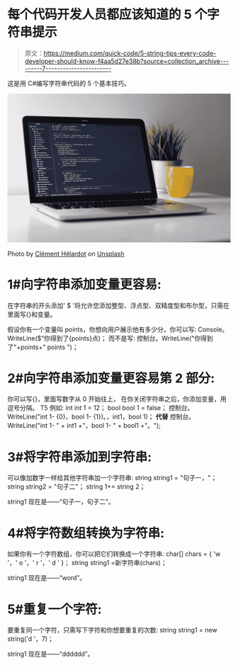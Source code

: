 # 每个代码开发人员都应该知道的 5 个字符串提示

> 原文：<https://medium.com/quick-code/5-string-tips-every-code-developer-should-know-f4aa5d27e38b?source=collection_archive---------7----------------------->

这是用 C#编写字符串代码的 5 个基本技巧。

![](img/6566826cdf5352a777dbe57f31d7a117.png)

Photo by [Clément Hélardot](https://unsplash.com/@clemhlrdt?utm_source=medium&utm_medium=referral) on [Unsplash](https://unsplash.com?utm_source=medium&utm_medium=referral)

# 1#向字符串添加变量更容易:

在字符串的开头添加' $ '将允许您添加整型、浮点型、双精度型和布尔型，只需在里面写{}和变量。

假设你有一个变量叫 points，你想向用户展示他有多少分，你可以写:
Console。WriteLine($“你得到了{points}点)；
而不是写:
控制台。WriteLine("你得到了"+points+" points ")；

# 2#向字符串添加变量更容易第 2 部分:

你可以写{}，里面写数字从 0 开始往上，
在你关闭字符串之后，你添加变量，用逗号分隔。
T5 例如:
int int 1 = 12；
bool bool 1 = false；
控制台。WriteLine("int 1- {0}，bool 1- {1})。，int1，bool 1)；
**代替**
控制台。WriteLine("int 1- " + int1 +"，bool 1- " + bool1 +"。");

# 3#将字符串添加到字符串:

可以像加数字一样给其他字符串加一个字符串:
string string1 = "句子一，"；
string string2 = "句子二"；
string 1+= string 2；

string1 现在是——“句子一，句子二”。

# 4#将字符数组转换为字符串:

如果你有一个字符数组，你可以把它们转换成一个字符串:
char[] chars = { 'w '，' o '，' r '，' d ' }；
string string1 =新字符串(chars)；

string1 现在是——“word”。

# 5#重复一个字符:

要重复同一个字符，只需写下字符和你想要重复的次数:
string string1 = new string('d '，7)；

string1 现在是——“dddddd”。